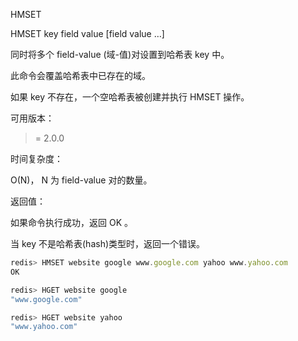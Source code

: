 HMSET

HMSET key field value [field value …]

同时将多个 field-value (域-值)对设置到哈希表 key 中。

此命令会覆盖哈希表中已存在的域。

如果 key 不存在，一个空哈希表被创建并执行 HMSET 操作。

可用版本：

>= 2.0.0

时间复杂度：

O(N)， N 为 field-value 对的数量。

返回值：

如果命令执行成功，返回 OK 。

当 key 不是哈希表(hash)类型时，返回一个错误。

```javascript
redis> HMSET website google www.google.com yahoo www.yahoo.com
OK

redis> HGET website google
"www.google.com"

redis> HGET website yahoo
"www.yahoo.com"

```

